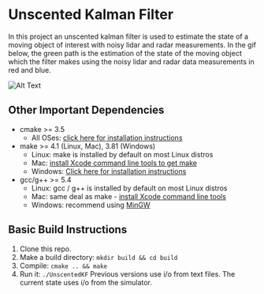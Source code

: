 # Unscented Kalman Filter 
In this project an unscented kalman filter is used to estimate the state of a moving object of interest with noisy lidar and radar measurements. In the gif below, the green path is the estimation of the state of the moving object which the filter makes using the noisy lidar and radar data measurements in red and blue.

![Alt Text](https://media.giphy.com/media/yXOMJnsdg8TUsLVnHF/giphy.gif)
## Other Important Dependencies
* cmake >= 3.5
  * All OSes: [click here for installation instructions](https://cmake.org/install/)
* make >= 4.1 (Linux, Mac), 3.81 (Windows)
  * Linux: make is installed by default on most Linux distros
  * Mac: [install Xcode command line tools to get make](https://developer.apple.com/xcode/features/)
  * Windows: [Click here for installation instructions](http://gnuwin32.sourceforge.net/packages/make.htm)
* gcc/g++ >= 5.4
  * Linux: gcc / g++ is installed by default on most Linux distros
  * Mac: same deal as make - [install Xcode command line tools](https://developer.apple.com/xcode/features/)
  * Windows: recommend using [MinGW](http://www.mingw.org/)

## Basic Build Instructions

1. Clone this repo.
2. Make a build directory: `mkdir build && cd build`
3. Compile: `cmake .. && make`
4. Run it: `./UnscentedKF` Previous versions use i/o from text files.  The current state uses i/o
from the simulator.
